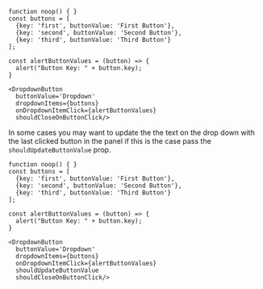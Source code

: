
```
function noop() { }
const buttons = [
  {key: 'first', buttonValue: 'First Button'},
  {key: 'second', buttonValue: 'Second Button'},
  {key: 'third', buttonValue: 'Third Button'}
];

const alertButtonValues = (button) => {
  alert("Button Key: " + button.key);
}

<DropdownButton 
  buttonValue='Dropdown'
  dropdownItems={buttons}
  onDropdownItemClick={alertButtonValues} 
  shouldCloseOnButtonClick/>
```

In some cases you may want to update the the text on the drop down with the last clicked button in the panel if this is the case pass the `shouldUpdateButtonValue` prop.

```
function noop() { }
const buttons = [
  {key: 'first', buttonValue: 'First Button'},
  {key: 'second', buttonValue: 'Second Button'},
  {key: 'third', buttonValue: 'Third Button'}
];

const alertButtonValues = (button) => {
  alert("Button Key: " + button.key);
}

<DropdownButton 
  buttonValue='Dropdown'
  dropdownItems={buttons}
  onDropdownItemClick={alertButtonValues} 
  shouldUpdateButtonValue
  shouldCloseOnButtonClick/>
```